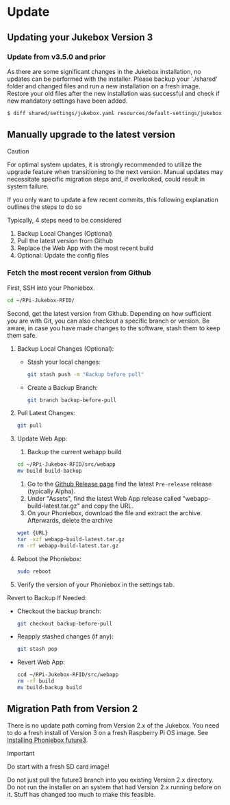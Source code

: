 # Update

## Updating your Jukebox Version 3

### Update from v3.5.0 and prior

As there are some significant changes in the Jukebox installation, no updates can be performed with the installer.
Please backup your './shared' folder and changed files and run a new installation on a fresh image.
Restore your old files after the new installation was successful and check if new mandatory settings have been added.

``` bash
$ diff shared/settings/jukebox.yaml resources/default-settings/jukebox.default.yaml
```

## Manually upgrade to the latest version

> [!CAUTION]
> For optimal system updates, it is strongly recommended to utilize the upgrade feature when transitioning to the next version. Manual updates may necessitate specific migration steps and, if overlooked, could result in system failure.

If you only want to update a few recent commits, this following explanation outlines the steps to do so

Typically, 4 steps need to be considered

1. Backup Local Changes (Optional)
1. Pull the latest version from Github
1. Replace the Web App with the most recent build
1. Optional: Update the config files

### Fetch the most recent version from Github

First, SSH into your Phoniebox.

```bash
cd ~/RPi-Jukebox-RFID/
```

Second, get the latest version from Github. Depending on how sufficient you are with Git, you can also checkout a specific branch or version.
Be aware, in case you have made changes to the software, stash them to keep them safe.

1. Backup Local Changes (Optional):
    - Stash your local changes:

        ```bash
        git stash push -m "Backup before pull"
        ```

    - Create a Backup Branch:

        ```bash
        git branch backup-before-pull
        ```

1. Pull Latest Changes:

   ```bash
   git pull
   ```

1. Update Web App:
    1. Backup the current webapp build

    ```bash
    cd ~/RPi-Jukebox-RFID/src/webapp
    mv build build-backup
    ```

    1. Go to the [Github Release page](https://github.com/MiczFlor/RPi-Jukebox-RFID/releases) find the latest `Pre-release` release (typically Alpha).
    1. Under "Assets", find the latest Web App release called "webapp-build-latest.tar.gz" and copy the URL.
    1. On your Phoniebox, download the file and extract the archive. Afterwards, delete the archive

    ```bash
    wget {URL}
    tar -xzf webapp-build-latest.tar.gz
    rm -rf webapp-build-latest.tar.gz
    ```


1. Reboot the Phoniebox:

   ```bash
   sudo reboot
   ```

1. Verify the version of your Phoniebox in the settings tab.

Revert to Backup If Needed:
   - Checkout the backup branch:

        ```bash
        git checkout backup-before-pull
        ```

   - Reapply stashed changes (if any):

        ```bash
        git stash pop
        ```

   - Revert Web App:

        ```bash
        ccd ~/RPi-Jukebox-RFID/src/webapp
        rm -rf build
        mv build-backup build
        ```

## Migration Path from Version 2

There is no update path coming from Version 2.x of the Jukebox.
You need to do a fresh install of Version 3 on a fresh Raspberry Pi OS image.
See [Installing Phoniebox future3](./installation.md).

> [!IMPORTANT]
> Do start with a fresh SD card image!

Do not just pull the future3 branch into you existing Version 2.x directory.
Do not run the installer on an system that had Version 2.x running before on it.
Stuff has changed too much to make this feasible.
